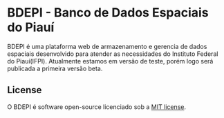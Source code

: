 # BDEPI - Banco de Dados Espaciais do Piauí

BDEPI é uma plataforma web de armazenamento e gerencia de dados espaciais desenvolvido para atender as necessidades do Instituto Federal do Piauí(IFPI). Atualmente estamos em versão de teste, porém logo será publicada a primeira versão beta.

## License

O BDEPI é software open-source licenciado sob a [MIT license](http://opensource.org/licenses/MIT).
